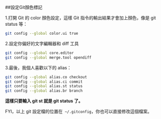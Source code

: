 ##設定Git顏色標記

1.打開 Git 的 color 顏色設定，這樣 Git 指令的輸出結果才會加上顏色，像是 git status 等：

```bash
git config --global color.ui true
```

2.設定你偏好的文字編輯器和 diff 工具

```bash
git config --global core.editor
git config --global merge.tool opendiff
```

3.最後，我個人喜歡以下的 alias：
```bash
git config --global alias.co checkout
git config --global alias.ci commit
git config --global alias.st status
git config --global alias.br branch
```
**這樣只要輸入 git st 就是 git status 了。**

FYI，以上 git 設定檔的位置在` ~/.gitconfig`，你也可以直接修改這個檔案。
